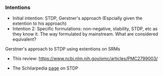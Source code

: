 ### Intentions
* Initial intention: STDP, Gerstner's approach (Espcially given the extention to his approach)
* Intention 2: Specific formulations:
non-negative, stability, STDP, etc as they know it. The way formulated by mainstream.
What are considered equivalent?

Gerstner's approach to STDP using extentions on SRMs
* This review: https://www.ncbi.nlm.nih.gov/pmc/articles/PMC2799003/

* The Schilarpedia [page](http://www.scholarpedia.org/article/Spike-timing_dependent_plasticity) on STDP

